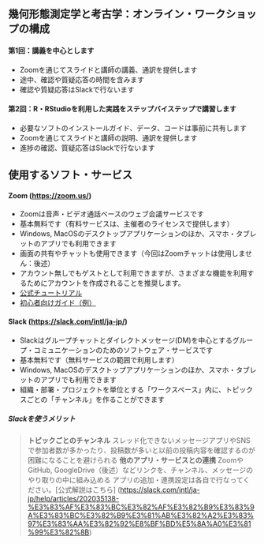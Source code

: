 ## 幾何形態測定学と考古学：オンライン・ワークショップの構成

#### 第1回：講義を中心とします
* Zoomを通じてスライドと講師の講義、通訳を提供します
* 途中、確認や質疑応答の時間を含みます
* 確認や質疑応答はSlackで行ないます

#### 第2回：R・RStudioを利用した実践をステップバイステップで講習します
* 必要なソフトのインストールガイド、データ、コードは事前に共有します
* Zoomを通じてスライドと講師の説明、通訳を提供します
* 進捗の確認、質疑応答はSlackで行ないます

## 使用するソフト・サービス
#### Zoom (https://zoom.us/)
* Zoomは音声・ビデオ通話ベースのウェブ会議サービスです
* 基本無料です（有料サービスは、主催者のライセンスで提供します）
* Windows, MacOSのデスクトップアプリケーションのほか、スマホ・タブレットのアプリでも利用できます
* 画面の共有やチャットも使用できます（今回はZoomチャットは使用しません：後述）
* アカウント無しでもゲストとして利用できますが、さまざまな機能を利用するためにアカウントを作成されることを推奨します。
* [公式チュートリアル](https://support.zoom.us/hc/ja/articles/206618765-Zoom-Video-Tutorials)
* [初心者向けガイド（例）](https://zoom-shukyaku.com/zoom-%E4%BD%BF%E3%81%84%E6%96%B9/)

#### Slack (https://slack.com/intl/ja-jp/)
* Slackはグループチャットとダイレクトメッセージ(DM)を中心とするグループ・コミュニケーションのためのソフトウェア・サービスです
* 基本無料です（無料サービスの範囲で利用します）
* Windows, MacOSのデスクトップアプリケーションのほか、スマホ・タブレットのアプリでも利用できます
* 組織・部署・プロジェクトを単位とする「ワークスペース」内に、トピックスごとの「チャンネル」を作ることができます
##### Slackを使うメリット
> **トピックごとのチャンネル** スレッド化できないメッセージアプリやSNSで参加者数が多かったり、投稿数が多いと以前の投稿内容を確認するのが困難になることを避けられる
> **他のアプリ・サービスとの連携** ZoomやGitHub, GoogleDrive（後述）などリンクを、チャンネル、メッセージのやり取りの中に組み込める
> アプリの追加・連携設定は各自で行なってください。[公式解説はこちら] (https://slack.com/intl/ja-jp/help/articles/202035138-%E3%83%AF%E3%83%BC%E3%82%AF%E3%82%B9%E3%83%9A%E3%83%BC%E3%82%B9%E3%81%AB%E3%82%A2%E3%83%97%E3%83%AA%E3%82%92%E8%BF%BD%E5%8A%A0%E3%81%99%E3%82%8B)